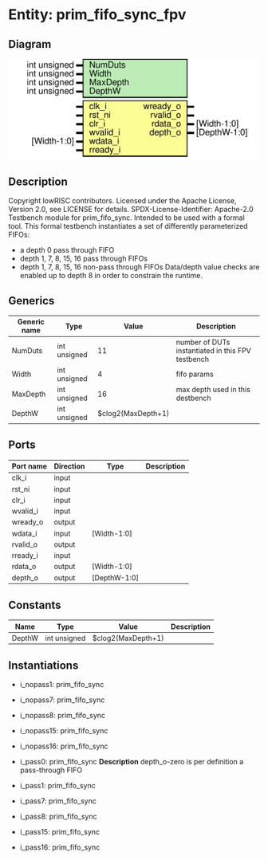 # Entity: prim_fifo_sync_fpv
## Diagram
![Diagram](prim_fifo_sync_fpv.svg "Diagram")
## Description
Copyright lowRISC contributors.
 Licensed under the Apache License, Version 2.0, see LICENSE for details.
 SPDX-License-Identifier: Apache-2.0
 Testbench module for prim_fifo_sync.
 Intended to be used with a formal tool.
 This formal testbench instantiates a set of differently parameterized FIFOs:
  - a depth 0 pass through FIFO
  - depth 1, 7, 8, 15, 16 pass through FIFOs
  - depth 1, 7, 8, 15, 16 non-pass through FIFOs
 Data/depth value checks are enabled up to depth 8 in order to constrain the
 runtime.
 
## Generics
| Generic name | Type         | Value              | Description                                        |
| ------------ | ------------ | ------------------ | -------------------------------------------------- |
| NumDuts      | int unsigned | 11                 | number of DUTs instantiated in this FPV testbench  |
| Width        | int unsigned | 4                  | fifo params                                        |
| MaxDepth     | int unsigned | 16                 | max depth used in this destbench                   |
| DepthW       | int unsigned | $clog2(MaxDepth+1) |                                                    |
## Ports
| Port name | Direction | Type         | Description |
| --------- | --------- | ------------ | ----------- |
| clk_i     | input     |              |             |
| rst_ni    | input     |              |             |
| clr_i     | input     |              |             |
| wvalid_i  | input     |              |             |
| wready_o  | output    |              |             |
| wdata_i   | input     | [Width-1:0]  |             |
| rvalid_o  | output    |              |             |
| rready_i  | input     |              |             |
| rdata_o   | output    | [Width-1:0]  |             |
| depth_o   | output    | [DepthW-1:0] |             |
## Constants
| Name   | Type         | Value              | Description |
| ------ | ------------ | ------------------ | ----------- |
| DepthW | int unsigned | $clog2(MaxDepth+1) |             |
## Instantiations
- i_nopass1: prim_fifo_sync
- i_nopass7: prim_fifo_sync
- i_nopass8: prim_fifo_sync
- i_nopass15: prim_fifo_sync
- i_nopass16: prim_fifo_sync
- i_pass0: prim_fifo_sync
**Description**
depth_o-zero is per definition a pass-through FIFO

- i_pass1: prim_fifo_sync
- i_pass7: prim_fifo_sync
- i_pass8: prim_fifo_sync
- i_pass15: prim_fifo_sync
- i_pass16: prim_fifo_sync
